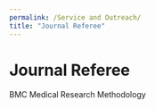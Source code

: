 ```yaml
---
permalink: /Service and Outreach/
title: "Journal Referee"
---
```



Journal Referee 
======
BMC Medical Research Methodology

